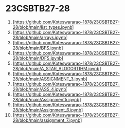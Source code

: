 # 23CSBTB27-28
1. [https://github.com/Koteswararao-1878/23CSBTB27-28/blob/main/list_types.ipynb]
2. [https://github.com/Koteswararao-1878/23CSBTB27-28/blob/main/arrays.ipynb]
3. [https://github.com/Koteswararao-1878/23CSBTB27-28/blob/main/BFS.ipynb]
4. [https://github.com/Koteswararao-1878/23CSBTB27-28/blob/main/DFS.ipynb]
5. [https://github.com/Koteswararao-1878/23CSBTB27-28/blob/main/A_STAR_ALOGORTIHM.ipynb]
6. [https://github.com/Koteswararao-1878/23CSBTB27-28/blob/main/ASSIGNMENT_3.ipynb]
8. [https://github.com/Koteswararao-1878/23CSBTB27-28/blob/main/ASS_4.ipynb]
9. [https://github.com/Koteswararao-1878/23CSBTB27-28/blob/main/Assignment5.ipynb]
10. [https://github.com/Koteswararao-1878/23CSBTB27-28/blob/main/Assignment_6.ipynb]
11. [https://github.com/Koteswararao-1878/23CSBTB27-28/blob/main/assignment_7.ipynb]

